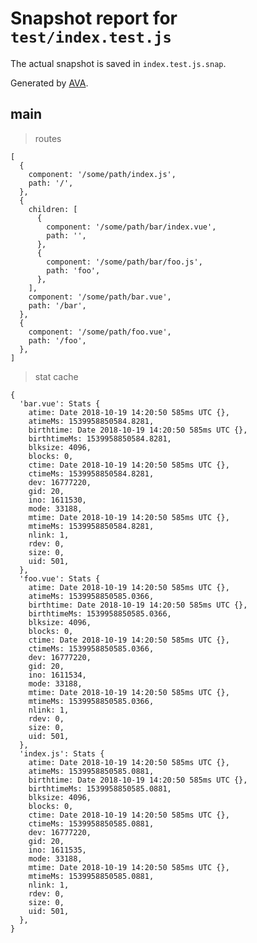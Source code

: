 # Snapshot report for `test/index.test.js`

The actual snapshot is saved in `index.test.js.snap`.

Generated by [AVA](https://ava.li).

## main

> routes

    [
      {
        component: '/some/path/index.js',
        path: '/',
      },
      {
        children: [
          {
            component: '/some/path/bar/index.vue',
            path: '',
          },
          {
            component: '/some/path/bar/foo.js',
            path: 'foo',
          },
        ],
        component: '/some/path/bar.vue',
        path: '/bar',
      },
      {
        component: '/some/path/foo.vue',
        path: '/foo',
      },
    ]

> stat cache

    {
      'bar.vue': Stats {
        atime: Date 2018-10-19 14:20:50 585ms UTC {},
        atimeMs: 1539958850584.8281,
        birthtime: Date 2018-10-19 14:20:50 585ms UTC {},
        birthtimeMs: 1539958850584.8281,
        blksize: 4096,
        blocks: 0,
        ctime: Date 2018-10-19 14:20:50 585ms UTC {},
        ctimeMs: 1539958850584.8281,
        dev: 16777220,
        gid: 20,
        ino: 1611530,
        mode: 33188,
        mtime: Date 2018-10-19 14:20:50 585ms UTC {},
        mtimeMs: 1539958850584.8281,
        nlink: 1,
        rdev: 0,
        size: 0,
        uid: 501,
      },
      'foo.vue': Stats {
        atime: Date 2018-10-19 14:20:50 585ms UTC {},
        atimeMs: 1539958850585.0366,
        birthtime: Date 2018-10-19 14:20:50 585ms UTC {},
        birthtimeMs: 1539958850585.0366,
        blksize: 4096,
        blocks: 0,
        ctime: Date 2018-10-19 14:20:50 585ms UTC {},
        ctimeMs: 1539958850585.0366,
        dev: 16777220,
        gid: 20,
        ino: 1611534,
        mode: 33188,
        mtime: Date 2018-10-19 14:20:50 585ms UTC {},
        mtimeMs: 1539958850585.0366,
        nlink: 1,
        rdev: 0,
        size: 0,
        uid: 501,
      },
      'index.js': Stats {
        atime: Date 2018-10-19 14:20:50 585ms UTC {},
        atimeMs: 1539958850585.0881,
        birthtime: Date 2018-10-19 14:20:50 585ms UTC {},
        birthtimeMs: 1539958850585.0881,
        blksize: 4096,
        blocks: 0,
        ctime: Date 2018-10-19 14:20:50 585ms UTC {},
        ctimeMs: 1539958850585.0881,
        dev: 16777220,
        gid: 20,
        ino: 1611535,
        mode: 33188,
        mtime: Date 2018-10-19 14:20:50 585ms UTC {},
        mtimeMs: 1539958850585.0881,
        nlink: 1,
        rdev: 0,
        size: 0,
        uid: 501,
      },
    }
